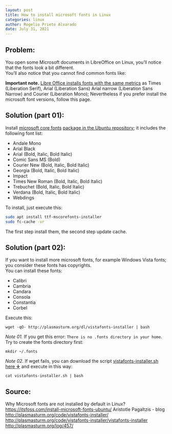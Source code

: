 ```yaml
---
layout: post
title: How to install microsoft fonts in Linux
categories: linux
author: Rogelio Prieto Alvarado
date: July 31, 2021
---
```



## Problem:
You open some Microsoft documents in LibreOffice on Linux, you’ll notice that the fonts look a bit different.  
You’ll also notice that you cannot find common fonts like:

**Important note.** [Libre Office installs fonts with the same metrics](https://en.wikipedia.org/wiki/Liberation_fonts) as Times (Liberation Serif), Arial (Liberation Sans)  Arial narrow (Liberation Sans Narrow) and Courier (Liberation Mono); Nevertheless if you prefer install the microsoft font versions, follow this page.


## Solution (part 01):
Install [microsoft core fonts](https://en.wikipedia.org/wiki/Core_fonts_for_the_Web) [package in the Ubuntu repository](https://packages.debian.org/stretch/ttf-mscorefonts-installer); it includes the following font list:

- Andale Mono
- Arial Black
- Arial (Bold, Italic, Bold Italic)
- Comic Sans MS (Bold)
- Courier New (Bold, Italic, Bold Italic)
- Georgia (Bold, Italic, Bold Italic)
- Impact
- Times New Roman (Bold, Italic, Bold Italic)
- Trebuchet (Bold, Italic, Bold Italic)
- Verdana (Bold, Italic, Bold Italic)
- Webdings

To install, just execute this:

```bash
sudo apt install ttf-mscorefonts-installer
sudo fc-cache -vr
```

The first step install them, the second step update cache.


## Solution (part 02):

If you want to install more microsoft fonts, for example Windows Vista fonts; you consider these fonts has copyrights.\
You can install these fonts: 
- Calibri
- Cambria
- Candara
- Consola
- Constantia
- Corbel

Execute this:
```
wget -qO- http://plasmasturm.org/dl/vistafonts-installer | bash
```

_Note 01._ If you get this error: `There is no .fonts directory in your home`. Try to create the fonts directory first:

```
mkdir ~/.fonts
``` 
_Note 02._ If wget fails, you can download the script [vistafonts-installer.sh here **↓**](https://github.com/rogelioprieto/linux-tips/blob/master/_posts/microsoft-fonts/vistafonts-installer.sh)
and execute in this way:

```
cat vistafonts-installer.sh | bash
```




## Source:  
Why Microsoft fonts are not installed by default in Linux?\
<https://itsfoss.com/install-microsoft-fonts-ubuntu/>
Aristotle Pagaltzis - blog\
<http://plasmasturm.org/code/vistafonts-installer/>\
<http://plasmasturm.org/code/vistafonts-installer/vistafonts-installer>\
<http://plasmasturm.org/log/457/>


